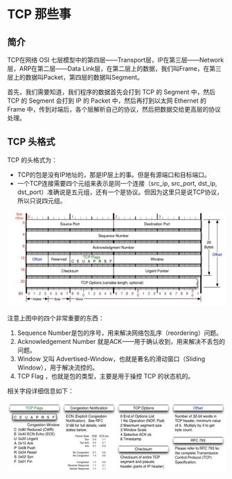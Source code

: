 # TCP 那些事
## 简介
TCP在网络 OSI 七层模型中的第四层——Transport层，IP在第三层——Network层，ARP在第二层——Data Link层，在第二层上的数据，我们叫Frame，在第三层上的数据叫Packet，第四层的数据叫Segment。

首先，我们需要知道，我们程序的数据首先会打到 TCP 的 Segment 中，然后 TCP 的 Segment 会打到 IP 的 Packet 中，然后再打到以太网 Ethernet 的 Frame 中，传到对端后，各个层解析自己的协议，然后把数据交给更高层的协议处理。

## TCP 头格式
TCP 的头格式为：
* TCP的包是没有IP地址的，那是IP层上的事。但是有源端口和目标端口。
* 一个TCP连接需要四个元组来表示是同一个连接（src_ip, src_port, dst_ip, dst_port）准确说是五元组，还有一个是协议。但因为这里只是说TCP协议，所以只说四元组。

![TCP头格式](https://github.com/AngryHacker/Rookie-Note/blob/master/creative/image/tcp_header.png)

注意上图中的四个非常重要的东西：
1. Sequence Number是包的序号，用来解决网络包乱序（reordering）问题。
2. Acknowledgement Number 就是ACK——用于确认收到，用来解决不丢包的问题。
3. Window 又叫 Advertised-Window，也就是著名的滑动窗口（Sliding Window），用于解决流控的。
4. TCP Flag ，也就是包的类型，主要是用于操控 TCP 的状态机的。

相关字段详细信息如下：

![TCP 头字段](https://github.com/AngryHacker/Rookie-Note/blob/master/creative/image/tcp_flag.png)
